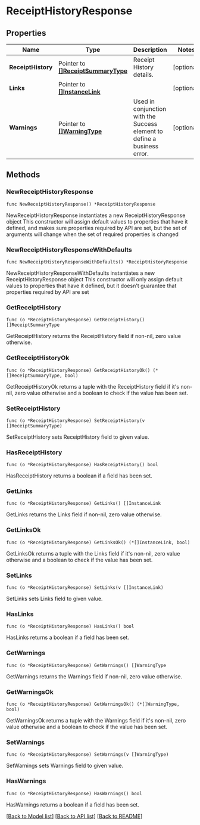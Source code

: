 # ReceiptHistoryResponse

## Properties

Name | Type | Description | Notes
------------ | ------------- | ------------- | -------------
**ReceiptHistory** | Pointer to [**[]ReceiptSummaryType**](ReceiptSummaryType.md) | Receipt History details. | [optional] 
**Links** | Pointer to [**[]InstanceLink**](InstanceLink.md) |  | [optional] 
**Warnings** | Pointer to [**[]WarningType**](WarningType.md) | Used in conjunction with the Success element to define a business error. | [optional] 

## Methods

### NewReceiptHistoryResponse

`func NewReceiptHistoryResponse() *ReceiptHistoryResponse`

NewReceiptHistoryResponse instantiates a new ReceiptHistoryResponse object
This constructor will assign default values to properties that have it defined,
and makes sure properties required by API are set, but the set of arguments
will change when the set of required properties is changed

### NewReceiptHistoryResponseWithDefaults

`func NewReceiptHistoryResponseWithDefaults() *ReceiptHistoryResponse`

NewReceiptHistoryResponseWithDefaults instantiates a new ReceiptHistoryResponse object
This constructor will only assign default values to properties that have it defined,
but it doesn't guarantee that properties required by API are set

### GetReceiptHistory

`func (o *ReceiptHistoryResponse) GetReceiptHistory() []ReceiptSummaryType`

GetReceiptHistory returns the ReceiptHistory field if non-nil, zero value otherwise.

### GetReceiptHistoryOk

`func (o *ReceiptHistoryResponse) GetReceiptHistoryOk() (*[]ReceiptSummaryType, bool)`

GetReceiptHistoryOk returns a tuple with the ReceiptHistory field if it's non-nil, zero value otherwise
and a boolean to check if the value has been set.

### SetReceiptHistory

`func (o *ReceiptHistoryResponse) SetReceiptHistory(v []ReceiptSummaryType)`

SetReceiptHistory sets ReceiptHistory field to given value.

### HasReceiptHistory

`func (o *ReceiptHistoryResponse) HasReceiptHistory() bool`

HasReceiptHistory returns a boolean if a field has been set.

### GetLinks

`func (o *ReceiptHistoryResponse) GetLinks() []InstanceLink`

GetLinks returns the Links field if non-nil, zero value otherwise.

### GetLinksOk

`func (o *ReceiptHistoryResponse) GetLinksOk() (*[]InstanceLink, bool)`

GetLinksOk returns a tuple with the Links field if it's non-nil, zero value otherwise
and a boolean to check if the value has been set.

### SetLinks

`func (o *ReceiptHistoryResponse) SetLinks(v []InstanceLink)`

SetLinks sets Links field to given value.

### HasLinks

`func (o *ReceiptHistoryResponse) HasLinks() bool`

HasLinks returns a boolean if a field has been set.

### GetWarnings

`func (o *ReceiptHistoryResponse) GetWarnings() []WarningType`

GetWarnings returns the Warnings field if non-nil, zero value otherwise.

### GetWarningsOk

`func (o *ReceiptHistoryResponse) GetWarningsOk() (*[]WarningType, bool)`

GetWarningsOk returns a tuple with the Warnings field if it's non-nil, zero value otherwise
and a boolean to check if the value has been set.

### SetWarnings

`func (o *ReceiptHistoryResponse) SetWarnings(v []WarningType)`

SetWarnings sets Warnings field to given value.

### HasWarnings

`func (o *ReceiptHistoryResponse) HasWarnings() bool`

HasWarnings returns a boolean if a field has been set.


[[Back to Model list]](../README.md#documentation-for-models) [[Back to API list]](../README.md#documentation-for-api-endpoints) [[Back to README]](../README.md)


